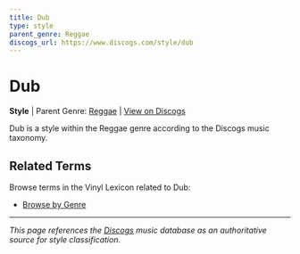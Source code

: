 ```yaml
---
title: Dub
type: style
parent_genre: Reggae
discogs_url: https://www.discogs.com/style/dub
---
```


# Dub

**Style** | Parent Genre: [Reggae](../genres/reggae.md) | [View on Discogs](https://www.discogs.com/style/dub)

Dub is a style within the Reggae genre according to the Discogs music taxonomy.

## Related Terms

Browse terms in the Vinyl Lexicon related to Dub:

- [Browse by Genre](../tags/genres.md)

---

*This page references the [Discogs](https://www.discogs.com/style/dub) music database as an authoritative source for style classification.*

